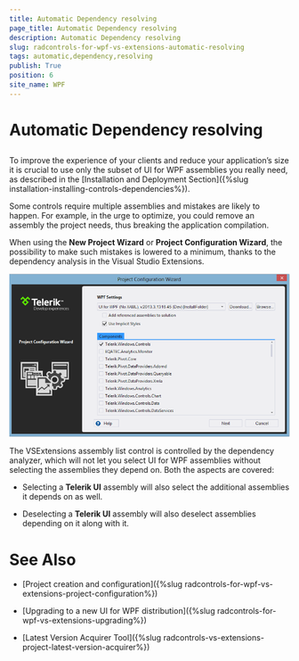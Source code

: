 ```yaml
---
title: Automatic Dependency resolving
page_title: Automatic Dependency resolving
description: Automatic Dependency resolving
slug: radcontrols-for-wpf-vs-extensions-automatic-resolving
tags: automatic,dependency,resolving
publish: True
position: 6
site_name: WPF
---
```


# Automatic Dependency resolving



## 

To improve the experience of your clients and reduce your application’s size it is crucial to use only the subset of UI for WPF assemblies you really need, as described in the [Installation and Deployment Section]({%slug installation-installing-controls-dependencies%}). 

Some controls require multiple assemblies and mistakes are likely to happen. For example, in the urge to optimize, you could remove an assembly the project needs, thus breaking the application compilation. 

When using the __New Project Wizard__ or __Project Configuration Wizard__, the possibility to make such mistakes is lowered to a minimum, thanks to the dependency analysis in the Visual Studio Extensions. 

![Project Configuration Wizard](images/VSExtensions_WPF_ProjectConfigWizard.png)

The VSExtensions assembly list control is controlled by the dependency analyzer, which will not let you select UI for WPF assemblies without selecting the assemblies they depend on. Both the aspects are covered: 

* Selecting a __Telerik UI__ assembly will also select the additional assemblies it depends on as well. 

* Deselecting a __Telerik UI__ assembly will also deselect assemblies depending on it along with it. 

# See Also

 * [Project creation and configuration]({%slug radcontrols-for-wpf-vs-extensions-project-configuration%})

 * [Upgrading to a new UI for WPF distribution]({%slug radcontrols-for-wpf-vs-extensions-upgrading%})

 * [Latest Version Acquirer Tool]({%slug radcontrols-vs-extensions-project-latest-version-acquirer%})
